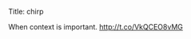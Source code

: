 Title: chirp

When context is important. <a href="http://t.co/VkQCEO8vMG">http://t.co/VkQCEO8vMG</a>

